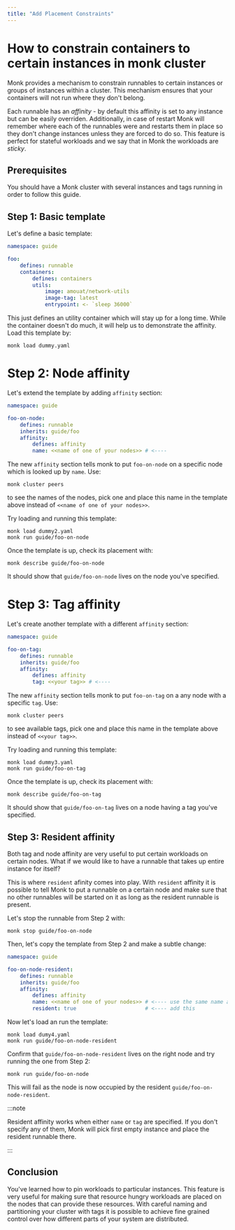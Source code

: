 ```yaml
---
title: "Add Placement Constraints"
---
```


# How to constrain containers to certain instances in monk cluster

Monk provides a mechanism to constrain runnables to certain instances or groups of instances within a cluster. This mechanism ensures that your containers will not run where they don't belong.

Each runnable has an _affinity_ - by default this affinity is set to any instance but can be easily overriden. Additionally, in case of restart Monk will remember where each of the runnables were and restarts them in place so they don't change instances unless they are forced to do so. This feature is perfect for stateful workloads and we say that in Monk the workloads are _sticky_.

## Prerequisites

You should have a Monk cluster with several instances and tags running in order to follow this guide.

## Step 1: Basic template

Let's define a basic template:

```yaml title="dummy.yaml" linenums="1"
namespace: guide

foo:
    defines: runnable
    containers:
        defines: containers
        utils:
            image: amouat/network-utils
            image-tag: latest
            entrypoint: <- `sleep 36000`
```

This just defines an utility container which will stay up for a long time. While the container doesn't do much, it will help us to demonstrate the affinity. Load this template by:

    monk load dummy.yaml

# Step 2: Node affinity

Let's extend the template by adding `affinity` section:

```yaml title="dummy2.yaml" linenums="1"
namespace: guide

foo-on-node:
    defines: runnable
    inherits: guide/foo
    affinity:
        defines: affinity
        name: <<name of one of your nodes>> # <----
```

The new `affinity` section tells monk to put `foo-on-node` on a specific node which is looked up by `name`. Use:

    monk cluster peers

to see the names of the nodes, pick one and place this name in the template above instead of `<<name of one of your nodes>>`.

Try loading and running this template:

    monk load dummy2.yaml
    monk run guide/foo-on-node

Once the template is up, check its placement with:

    monk describe guide/foo-on-node

It should show that `guide/foo-on-node` lives on the node you've specified.

# Step 3: Tag affinity

Let's create another template with a different `affinity` section:

```yaml title="dummy3.yaml" linenums="1"
namespace: guide

foo-on-tag:
    defines: runnable
    inherits: guide/foo
    affinity:
        defines: affinity
        tag: <<your tag>> # <----
```

The new `affinity` section tells monk to put `foo-on-tag` on a any node with a specific `tag`. Use:

    monk cluster peers

to see available tags, pick one and place this name in the template above instead of `<<your tag>>`.

Try loading and running this template:

    monk load dummy3.yaml
    monk run guide/foo-on-tag

Once the template is up, check its placement with:

    monk describe guide/foo-on-tag

It should show that `guide/foo-on-tag` lives on a node having a tag you've specified.

## Step 3: Resident affinity

Both tag and node affinity are very useful to put certain workloads on certain nodes. What if we would like to have a runnable that takes up entire instance for itself?

This is where `resident` afinity comes into play. With `resident` affinity it is possible to tell Monk to put a runnable on a certain node and make sure that no other runnables will be started on it as long as the resident runnable is present.

Let's stop the runnable from Step 2 with:

    monk stop guide/foo-on-node

Then, let's copy the template from Step 2 and make a subtle change:

```yaml title="dummy4.yaml" linenums="1"
namespace: guide

foo-on-node-resident:
    defines: runnable
    inherits: guide/foo
    affinity:
        defines: affinity
        name: <<name of one of your nodes>> # <---- use the same name as in Step 2
        resident: true                      # <---- add this
```

Now let's load an run the template:

    monk load dumy4.yaml
    monk run guide/foo-on-node-resident

Confirm that `guide/foo-on-node-resident` lives on the right node and try running the one from Step 2:

    monk run guide/foo-on-node

This will fail as the node is now occupied by the resident `guide/foo-on-node-resident`.

:::note

Resident affinity works when either `name` or `tag` are specified. If you don't specify any of them, Monk will pick first empty instance and place the resident runnable there.

:::

## Conclusion

You've learned how to pin workloads to particular instances. This feature is very useful for making sure that resource hungry workloads are placed on the nodes that can provide these resources. With careful naming and partitioning your cluster with tags it is possible to achieve fine grained control over how different parts of your system are distributed.

